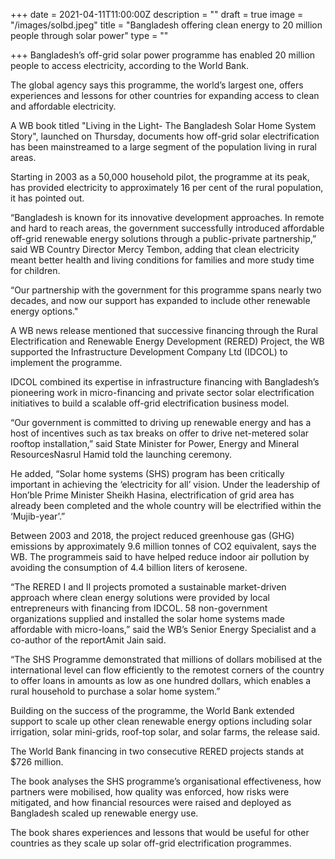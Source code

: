 +++
date = 2021-04-11T11:00:00Z
description = ""
draft = true
image = "/images/solbd.jpeg"
title = "Bangladesh offering clean energy to 20 million people through solar power"
type = ""

+++
Bangladesh’s off-grid solar power programme has enabled 20 million people to access electricity, according to the World Bank.

The global agency says this programme, the world’s largest one, offers experiences and lessons for other countries for expanding access to clean and affordable electricity.

A WB book titled "Living in the Light- The Bangladesh Solar Home System Story", launched on Thursday, documents how off-grid solar electrification has been mainstreamed to a large segment of the population living in rural areas.

Starting in 2003 as a 50,000 household pilot, the programme at its peak, has provided electricity to approximately 16 per cent of the rural population, it has pointed out.

“Bangladesh is known for its innovative development approaches. In remote and hard to reach areas, the government successfully introduced affordable off-grid renewable energy solutions through a public-private partnership,” said WB Country Director Mercy Tembon, adding that clean electricity meant better health and living conditions for families and more study time for children.

“Our partnership with the government for this programme spans nearly two decades, and now our support has expanded to include other renewable energy options."

A WB news release mentioned that successive financing through the Rural Electrification and Renewable Energy Development (RERED) Project, the WB supported the Infrastructure Development Company Ltd (IDCOL) to implement the programme.

IDCOL combined its expertise in infrastructure financing with Bangladesh’s pioneering work in micro-financing and private sector solar electrification initiatives to build a scalable off-grid electrification business model.

“Our government is committed to driving up renewable energy and has a host of incentives such as tax breaks on offer to drive net-metered solar rooftop installation,” said State Minister for Power, Energy and Mineral ResourcesNasrul Hamid told the launching ceremony.

He added, “Solar home systems (SHS) program has been critically important in achieving the ‘electricity for all’ vision. Under the leadership of Hon’ble Prime Minister Sheikh Hasina, electrification of grid area has already been completed and the whole country will be electrified within the ‘Mujib-year’.”

Between 2003 and 2018, the project reduced greenhouse gas (GHG) emissions by approximately 9.6 million tonnes of CO2 equivalent, says the WB. The programmeis said to have helped reduce indoor air pollution by avoiding the consumption of 4.4 billion liters of kerosene.

“The RERED I and II projects promoted a sustainable market-driven approach where clean energy solutions were provided by local entrepreneurs with financing from IDCOL. 58 non-government organizations supplied and installed the solar home systems made affordable with micro-loans,” said the WB’s Senior Energy Specialist and a co-author of the reportAmit Jain said.

“The SHS Programme demonstrated that millions of dollars mobilised at the international level can flow efficiently to the remotest corners of the country to offer loans in amounts as low as one hundred dollars, which enables a rural household to purchase a solar home system.”

Building on the success of the programme, the World Bank extended support to scale up other clean renewable energy options including solar irrigation, solar mini-grids, roof-top solar, and solar farms, the release said.

The World Bank financing in two consecutive RERED projects stands at $726 million.

The book analyses the SHS programme’s organisational effectiveness, how partners were mobilised, how quality was enforced, how risks were mitigated, and how financial resources were raised and deployed as Bangladesh scaled up renewable energy use.

The book shares experiences and lessons that would be useful for other countries as they scale up solar off-grid electrification programmes.
